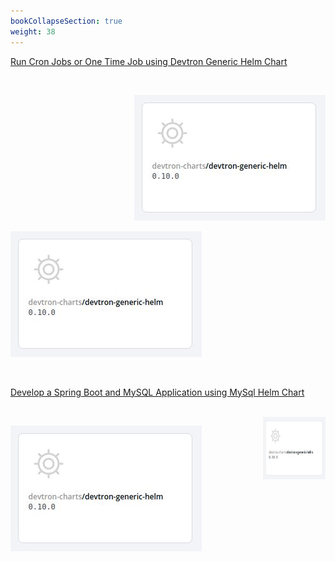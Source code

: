 ```yaml
---
bookCollapseSection: true
weight: 38
---
```


[Run Cron Jobs or One Time Job using Devtron Generic Helm Chart](https://docs.devtron.ai/docs/use-cases/devtron-generic-charts-to-run-cron-jobs-or-one-time-job/)

<br />

<p align="right">
  <img src="./dev_chart.jpg" />
</p>

![Generic Charts](./dev_chart.jpg "Deploying Chart")


<br />


[Develop a Spring Boot and MySQL Application using MySql Helm Chart]()

<br />

<img align="right" width="100" height="100" src="./dev_chart.jpg">

![picture](./dev_chart.jpg)